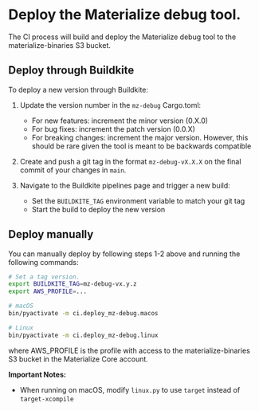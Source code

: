 # Deploy the Materialize debug tool.

The CI process will build and deploy the Materialize debug tool to the materialize-binaries S3 bucket.

## Deploy through Buildkite
To deploy a new version through Buildkite:

1. Update the version number in the `mz-debug` Cargo.toml:
   - For new features: increment the minor version (0.X.0)
   - For bug fixes: increment the patch version (0.0.X)
   - For breaking changes: increment the major version. However, this should be rare given the tool is meant to be backwards compatible

2. Create and push a git tag in the format `mz-debug-vX.X.X` on the final commit of your changes in `main`.

3. Navigate to the Buildkite pipelines page and trigger a new build:
   - Set the `BUILDKITE_TAG` environment variable to match your git tag
   - Start the build to deploy the new version

## Deploy manually
You can manually deploy by following steps 1-2 above and running the following commands:

```bash
# Set a tag version.
export BUILDKITE_TAG=mz-debug-vx.y.z
export AWS_PROFILE=...

# macOS
bin/pyactivate -m ci.deploy_mz-debug.macos

# Linux
bin/pyactivate -m ci.deploy_mz-debug.linux
```
where AWS_PROFILE is the profile with access to the materialize-binaries S3 bucket in the Materialize Core account.

**Important Notes:**
- When running on macOS, modify `linux.py` to use `target` instead of `target-xcompile`
